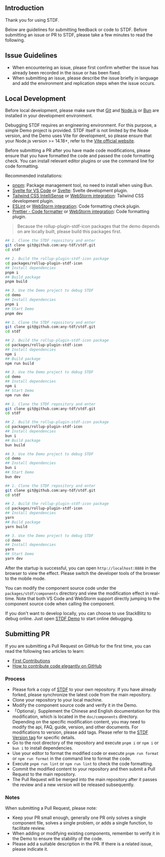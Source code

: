 ## Introduction

Thank you for using STDF.

Below are guidelines for submitting feedback or code to STDF. Before submitting an issue or PR to STDF, please take a few minutes to read the following.

## Issue Guidelines

- When encountering an issue, please first confirm whether the issue has already been recorded in the issue or has been fixed.
- When submitting an issue, please describe the issue briefly in language and add the environment and replication steps when the issue occurs.

## Local Development

Before local development, please make sure that [Git](https://git-scm.com) and [Node.js](https://nodejs.org/en) or [Bun](https://bun.sh) are installed in your development environment.

Debugging STDF requires an engineering environment. For this purpose, a simple Demo project is provided. STDF itself is not limited by the Node version, and the Demo uses Vite for development, so please ensure that your Node.js version >= 14.18+, refer to the [Vite official website](https://cn.vitejs.dev/guide/#scaffolding-your-first-vite-project).

Before submitting a PR after you have made code modifications, please ensure that you have formatted the code and passed the code formatting check. You can install relevant editor plugins or use the command line for code formatting.

Recommended installations:

- [pnpm](https://pnpm.io): Package management tool, no need to install when using Bun.
- [Svelte for VS Code](https://marketplace.visualstudio.com/items?itemName=svelte.svelte-vscode) or [Svelte](https://plugins.jetbrains.com/plugin/12375-svelte): Svelte development plugin.
- [Tailwind CSS IntelliSense](https://marketplace.visualstudio.com/items?itemName=bradlc.vscode-tailwindcss) or [WebStorm integration](https://www.jetbrains.com/help/webstorm/tailwind-css.html): Tailwind CSS development plugin.
- [ESLint](https://marketplace.visualstudio.com/items?itemName=dbaeumer.vscode-eslint) or [WebStorm integration](https://www.jetbrains.com/help/webstorm/eslint.html): Code formatting check plugin.
- [Prettier - Code formatter](https://marketplace.visualstudio.com/items?itemName=esbenp.prettier-vscode) or [WebStorm integration](https://www.jetbrains.com/help/webstorm/prettier.html): Code formatting plugin.

> Because the rollup-plugin-stdf-icon packages that the demo depends on are locally built, please build this packages first.

<!-- :::code-groups -->
<!-- pnpm -->
```sh
## 1. Clone the STDF repository and enter
git clone git@github.com:any-tdf/stdf.git
cd stdf

## 2. Build the rollup-plugin-stdf-icon package
cd packages/rollup-plugin-stdf-icon
## Install dependencies
pnpm i
## Build package
pnpm build

## 3. Use the Demo project to debug STDF
cd demo
## Install dependencies
pnpm i
## Start Demo
pnpm dev
```
<!-- :: -->
<!-- npm -->
```sh
## 1. Clone the STDF repository and enter
git clone git@github.com:any-tdf/stdf.git
cd stdf

## 2. Build the rollup-plugin-stdf-icon package
cd packages/rollup-plugin-stdf-icon
## Install dependencies
npm i
## Build package
npm run build

## 3. Use the Demo project to debug STDF
cd demo
## Install dependencies
npm i
## Start Demo
npm run dev
```
<!-- :: -->
<!-- bun -->
```sh
## 1. Clone the STDF repository and enter
git clone git@github.com:any-tdf/stdf.git
cd stdf

## 2. Build the rollup-plugin-stdf-icon package
cd packages/rollup-plugin-stdf-icon
## Install dependencies
bun i
## Build package
bun build

## 3. Use the Demo project to debug STDF
cd demo
## Install dependencies
bun i
## Start Demo
bun dev
```
<!-- :: -->
<!-- yarn -->
```sh
## 1. Clone the STDF repository and enter
git clone git@github.com:any-tdf/stdf.git
cd stdf

## 2. Build the rollup-plugin-stdf-icon package
cd packages/rollup-plugin-stdf-icon
## Install dependencies
yarn
## Build package
yarn build

## 3. Use the Demo project to debug STDF
cd demo
## Install dependencies
yarn
## Start Demo
yarn dev
```
<!-- ::: -->

After the startup is successful, you can open `http://localhost:8888` in the browser to view the effect. Please switch the developer tools of the browser to the mobile mode.

You can modify the component source code under the `packages/stdf/components` directory and view the modification effect in real-time. Note that both VS Code and WebStorm support directly jumping to the component source code when calling the component.

If you don't want to develop locally, you can choose to use StackBlitz to debug online. Just open [STDF Demo](https://stackblitz.com/github/any-tdf/demo-stdf?startScript=dev_en) to start online debugging.

## Submitting PR

If you are submitting a Pull Request on GitHub for the first time, you can read the following two articles to learn:

- [First Contributions](https://github.com/firstcontributions/first-contributions/blob/main/translations/README.zh-cn.md)
- [How to contribute code elegantly on GitHub](https://segmentfault.com/a/1190000000736629)

### Process

- Please fork a copy of [STDF](https://github.com/any-tdf/stdf) to your own repository. If you have already forked, please synchronize the latest code from the main repository.
- Clone your repository to your local machine.
- Modify the component source code and verify it in the Demo.
- 「Optional」Supplement the Chinese and English documentation for this modification, which is located in the `doc/components` directory. Depending on the specific modification content, you may need to modify the api, FAQ, guide, version, and other documents. For modifications to version, please add tags. Please refer to the [STDF Version tag](https://github.com/any-tdf/stdf/blob/main/doc/components/button/version.md?plain=1) for specific details.
- Go to the root directory of the repository and execute `pnpm i` or `npm i` or `bun i` to install dependencies.
- Use your editor to format the modified code or execute `pnpm run format` or `npm run format` in the command line to format the code.
- Execute `pnpm run lint` or `npm run lint` to check the code formatting.
- Commit the modified content to your repository and then submit a Pull Request to the main repository.
- The Pull Request will be merged into the main repository after it passes the review and a new version will be released subsequently.

### Notes

When submitting a Pull Request, please note:

- Keep your PR small enough, generally one PR only solves a single component file, solves a single problem, or adds a single function, to facilitate review.
- When adding or modifying existing components, remember to verify it in the Demo to ensure the stability of the code.
- Please add a suitable description in the PR. If there is a related issue, please indicate it.
